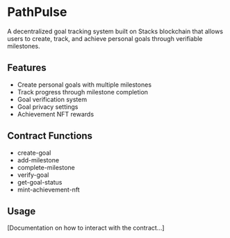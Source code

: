 # PathPulse
A decentralized goal tracking system built on Stacks blockchain that allows users to create, track, and achieve personal goals through verifiable milestones.

## Features
- Create personal goals with multiple milestones
- Track progress through milestone completion
- Goal verification system
- Goal privacy settings
- Achievement NFT rewards

## Contract Functions
- create-goal
- add-milestone
- complete-milestone
- verify-goal
- get-goal-status
- mint-achievement-nft

## Usage
[Documentation on how to interact with the contract...]
